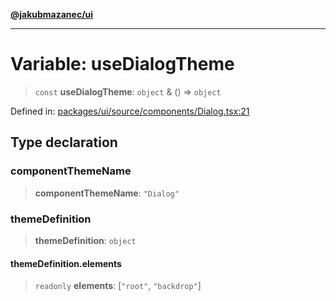 [**@jakubmazanec/ui**](../README.md)

---

# Variable: useDialogTheme

> `const` **useDialogTheme**: `object` & () => `object`

Defined in:
[packages/ui/source/components/Dialog.tsx:21](https://github.com/jakubmazanec/tools/blob/c36a857a499e2c0c4f38fc4405cb987b357adf10/packages/ui/source/components/Dialog.tsx#L21)

## Type declaration

### componentThemeName

> **componentThemeName**: `"Dialog"`

### themeDefinition

> **themeDefinition**: `object`

#### themeDefinition.elements

> `readonly` **elements**: \[`"root"`, `"backdrop"`\]
